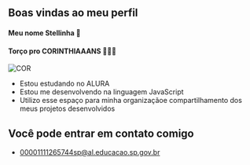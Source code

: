 ## Boas vindas ao meu perfil 
#### Meu nome Stellinha 💟
#### **Torço pro CORINTHIAAANS** 🖤🤍🦅
![COR](https://media.tenor.com/Cuu-B33YBJcAAAAC/tim%C3%A3o.gif)
- Estou estudando no ALURA
- Estou me desenvolvendo na linguagem JavaScript
- Utilizo esse espaço para minha organizaçãoe compartilhamento dos meus projetos desenvolvidos
## Você pode entrar em contato comigo
- 00001111265744sp@al.educacao.sp.gov.br
